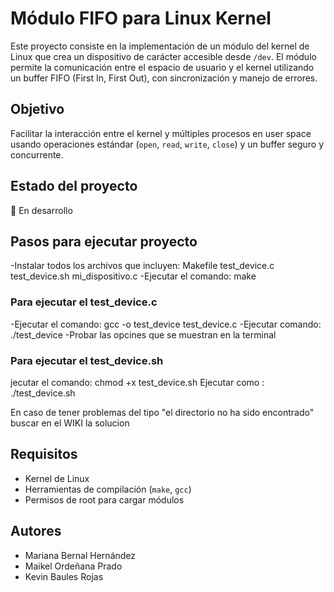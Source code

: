 # Módulo FIFO para Linux Kernel
Este proyecto consiste en la implementación de un módulo del kernel de Linux que crea un dispositivo de carácter accesible desde `/dev`. El módulo permite la comunicación entre el espacio de usuario y el kernel utilizando un buffer FIFO (First In, First Out), con sincronización y manejo de errores.

## Objetivo
Facilitar la interacción entre el kernel y múltiples procesos en user space usando operaciones estándar (`open`, `read`, `write`, `close`) y un buffer seguro y concurrente.

## Estado del proyecto
🔧 En desarrollo

## Pasos para ejecutar proyecto
-Instalar todos los archivos que incluyen:
    Makefile
    test_device.c
    test_device.sh
    mi_dispositivo.c
-Ejecutar el comando: make

### Para ejecutar el test_device.c
-Ejecutar el comando: gcc -o test_device test_device.c
-Ejecutar comando: ./test_device
-Probar las opcines que se muestran en la terminal

### Para ejecutar el test_device.sh
jecutar el comando: chmod +x test_device.sh
Ejecutar como : ./test_device.sh 

En caso de tener problemas del tipo "el directorio no ha sido encontrado" buscar en el WIKI la solucion



## Requisitos
- Kernel de Linux
- Herramientas de compilación (`make`, `gcc`)
- Permisos de root para cargar módulos

## Autores
- Mariana Bernal Hernández
- Maikel Ordeñana Prado
- Kevin Baules Rojas
